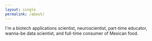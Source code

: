 ```yaml
---
layout: single
permalink: /about/
---
```


I'm a biotech applications scientist, neuroscientist, part-time educator, wanna-be data scientist, and full-time consumer of Mexican food.

